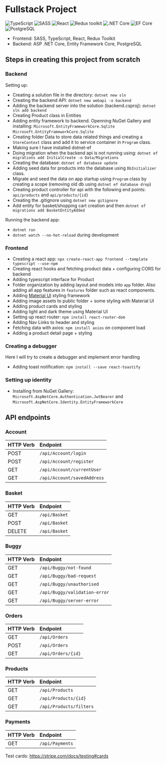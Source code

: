 # Fullstack Project

![TypeScript](https://img.shields.io/badge/TypeScript-v.4-green)
![SASS](https://img.shields.io/badge/SASS-v.4-hotpink)
![React](https://img.shields.io/badge/React-v.18-blue)
![Redux toolkit](https://img.shields.io/badge/Redux-v.1.9-brown)
![.NET Core](https://img.shields.io/badge/.NET%20Core-v.7-purple)
![EF Core](https://img.shields.io/badge/EF%20Core-v.7-cyan)
![PostgreSQL](https://img.shields.io/badge/PostgreSQL-v.14-drakblue)

* Frontend: SASS, TypeScript, React, Redux Toolkit
* Backend: ASP .NET Core, Entity Framework Core, PostgreSQL

## Steps in creating this project from scratch

### Backend

Setting up:

- Creating a solution file in the directory: `dotnet new sln`
- Creating the backend API: `dotnet new webapi -o backend`
- Adding the backend server into the solution (backend.csproj): `dotnet sln add backend`
- Creating Product class in Entities
- Adding entity framework to backend. Openning NuGet Gallery and installing:
 `Microsoft.EntityFrameworkCore.Sqlite`
 `Microsoft.EntityFrameworkCore.Sqlite`
 - Creating folder Data to store data related things and creating a `StoreContext` class and add it to service container in `Program` class.
 - Making sure I have installed dotnet-ef
 - Doing migration when the backend api is not running using: `dotnet ef migrations add InitialCreate -o Data/Migrations`
 - Creating the database: `dotnet ef database update`
 - Adding seed data for products into the database using `DbInitializer` class.
 - Migrate and seed the data on app startup using `Program` class by creating a scope (removing old db using `dotnet ef database drop`)
 - Creating product controller for api with the following end points: `api/products` and `api/products/{id}`
 - Creating the .gitignore using `dotnet new gitignore`
 - Add entity for basket/shopping cart creation and then `dotnet ef migrations add BasketEntityAdded`

Running the backend app:
- `dotnet run`
- `dotnet watch --no-hot-reload` during development

### Frontend
- Creating a react app: `npx create-react-app frontend --template typescript --use-npm`
- Creating react hooks and fetching product data + configuring CORS for backend
- Adding typescript interface for Product
- Folder organization by adding layout and models into `app` folder. Also adding all app features in `features` folder such as react components.
- Adding [Material UI](https://mui.com/material-ui/getting-started/installation/) styling framework
- Adding image assets to public folder + some styling with Material UI
- Adding product cards and styling
- Adding light and dark theme using Material UI
- Setting up react router: `npm install react-router-dom`
- Adding Nav Links to header and styling
- Fetching data with axios: `npm install axios` on component load
- Adding a product detail page + styling



### Creating a debugger
Here I will try to create a debugger and implement error handling

- Adding toast notification: `npm install --save react-toastify`


### Setting up identity
- Installing from NuGet Gallery: `Microsoft.AspNetCore.Authentication.JwtBearer` and `Microsoft.AspNetCore.Identity.EntityFrameworkCore`

## API endpoints

### Account
| HTTP Verb | Endpoint                    |
| :-------- | :-------------------------- |
| POST      | `/api/Account/login`        |
| POST      | `/api/Account/register`     |
| GET       | `/api/Account/currentUser`  |
| GET       | `/api/Account/savedAddress` |

### Basket
| HTTP Verb | Endpoint      |
| :-------- | :------------ |
| GET       | `/api/Basket` |
| POST      | `/api/Basket` |
| DELETE    | `/api/Basket` |

### Buggy
| HTTP Verb | Endpoint                      |
| :-------- | :---------------------------- |
| GET       | `/api/Buggy/not-found`        |
| GET       | `/api/Buggy/bad-request`      |
| GET       | `/api/Buggy/unauthorised`     |
| GET       | `/api/Buggy/validation-error` |
| GET       | `/api/Buggy/server-error`     |

### Orders
| HTTP Verb | Endpoint           |
| :-------- | :----------------- |
| GET       | `/api/Orders`      |
| POST      | `/api/Orders`      |
| GET       | `/api/Orders/{id}` |

### Products
| HTTP Verb | Endpoint                |
| :-------- | :---------------------- |
| GET       | `/api/Products`         |
| GET       | `/api/Products/{id}`    |
| GET       | `/api/Products/filters` |

### Payments
| HTTP Verb | Endpoint        |
| :-------- | :-------------- |
| GET       | `/api/Payments` |

Test cards: https://stripe.com/docs/testing#cards